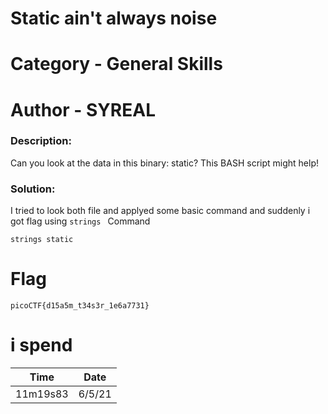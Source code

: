 # Static ain't always noise

# Category - General Skills

# Author - SYREAL

### Description:

Can you look at the data in this binary: static? This BASH script might help!


### Solution:

I tried to look both file and applyed some basic command and suddenly i got flag using `strings ` Command 

```
strings static

```

# Flag

```
picoCTF{d15a5m_t34s3r_1e6a7731}

```
# i spend  

Time  | Date
------------ | -------------
11m19s83 | 6/5/21
